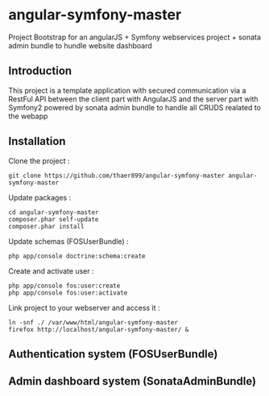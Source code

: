 angular-symfony-master
===============

Project Bootstrap for an angularJS + Symfony webservices project + sonata admin bundle to hundle website dashboard

Introduction
------------

This project is a template application with secured communication via a RestFul API between the client part with AngularJS and the server part with Symfony2 powered by sonata admin bundle to handle all CRUDS realated to the webapp

Installation
------------

Clone the project :

	git clone https://github.com/thaer899/angular-symfony-master angular-symfony-master

Update packages :

	cd angular-symfony-master
	composer.phar self-update
	composer.phar install

Update schemas (FOSUserBundle) :

 	php app/console doctrine:schema:create

Create and activate user :

	php app/console fos:user:create
	php app/console fos:user:activate

Link project to your webserver and access it :

	ln -snf ./ /var/www/html/angular-symfony-master
	firefox http://localhost/angular-symfony-master/ &

Authentication system (FOSUserBundle)
---------------------

Admin dashboard system (SonataAdminBundle)
-----------------------



